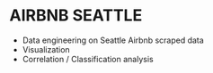 # AIRBNB SEATTLE
- Data engineering on Seattle Airbnb scraped data
- Visualization
- Correlation / Classification analysis
